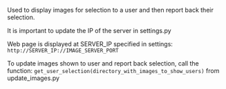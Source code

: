 
Used to display images for selection to a user and then report back their selection. 

It is important to update the IP of the server in settings.py

Web page is displayed at SERVER_IP specified in settings:
`http://SERVER_IP://IMAGE_SERVER_PORT`

To update images shown to user and report back selection, call the function: 
`get_user_selection(directory_with_images_to_show_users)`
from  update_images.py

